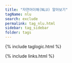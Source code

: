 ```yaml
---
title: "자연어이해(NLU) 알아보기" 
tagName: nlu
search: exclude
permalink: tag_nlu.html
sidebar: tag_sidebar
folder: tags
---
```

{% include taglogic.html %}

{% include links.html %}
